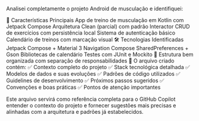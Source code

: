 Analisei completamente o projeto Android de musculação e identifiquei:

🎯 Características Principais
App de treino de musculação em Kotlin com Jetpack Compose
Arquitetura Clean (parcial) com padrão Interactor
CRUD de exercícios com persistência local
Sistema de autenticação básico
Calendário de treinos com marcação visual
🛠️ Tecnologias Identificadas
Jetpack Compose + Material 3
Navigation Compose
SharedPreferences + Gson
Bibliotecas de calendário
Testes com JUnit e Mockito
📁 Estrutura bem organizada com separação de responsabilidades
📄 O arquivo criado contém:
✅ Contexto completo do projeto
✅ Stack tecnológica detalhada
✅ Modelos de dados e suas evoluções
✅ Padrões de código utilizados
✅ Guidelines de desenvolvimento
✅ Próximos passos sugeridos
✅ Convenções e boas práticas
✅ Pontos de atenção importantes

Este arquivo servirá como referência completa para o GitHub Copilot entender o contexto do projeto e fornecer sugestões mais precisas e alinhadas com a arquitetura e padrões já estabelecidos.